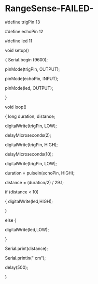 # RangeSense-FAILED-

#define trigPin 13

#define echoPin 12

#define led 11

void setup()

{ Serial.begin (9600);

pinMode(trigPin, OUTPUT);

pinMode(echoPin, INPUT);

pinMode(led, OUTPUT);

}

void loop()

{ long duration, distance;

digitalWrite(trigPin, LOW);

delayMicroseconds(2);

digitalWrite(trigPin, HIGH);

delayMicroseconds(10);

digitalWrite(trigPin, LOW);

duration = pulseIn(echoPin, HIGH);

distance = (duration/2) / 29.1;

if (distance < 10)

{ digitalWrite(led,HIGH);

}

else {

digitalWrite(led,LOW);

}

Serial.print(distance);

Serial.println(" cm");

delay(500);

}
